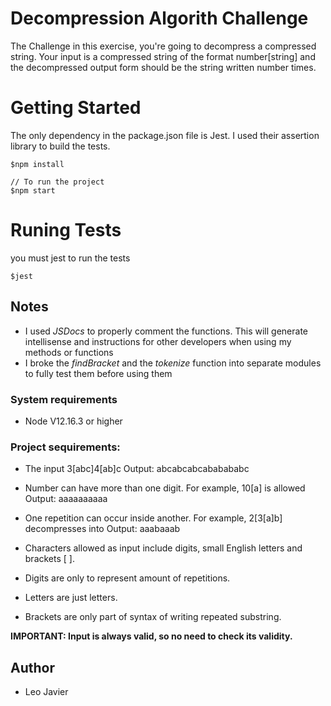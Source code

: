 # Decompression Algorith Challenge

The Challenge in this exercise, you're going to decompress a compressed string.
Your input is a compressed string of the format number[string] and the decompressed
output form should be the string written number times.

# Getting Started

The only dependency in the package.json file is Jest. I used their assertion library to build the tests.

```
$npm install

// To run the project
$npm start
```

# Runing Tests

you must jest to run the tests

```
$jest
```

## Notes

- I used _JSDocs_ to properly comment the functions. This will generate intellisense and instructions for other developers when using my methods or functions
- I broke the _findBracket_ and the _tokenize_ function into separate modules to fully test them before using them

### System requirements

- Node V12.16.3 or higher

### Project sequirements:

- The input 3[abc]4[ab]c
  Output: abcabcabcababababc

- Number can have more than one digit. For example, 10[a] is allowed
  Output: aaaaaaaaaa

- One repetition can occur inside another. For example, 2[3[a]b] decompresses into
  Output: aaabaaab

- Characters allowed as input include digits, small English letters and brackets [ ].
- Digits are only to represent amount of repetitions.
- Letters are just letters.
- Brackets are only part of syntax of writing repeated substring.

**IMPORTANT: Input is always valid, so no need to check its validity.**

## Author

- Leo Javier
